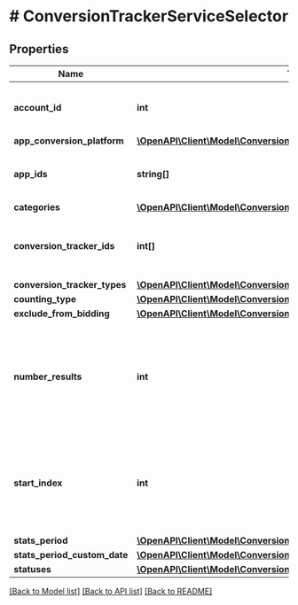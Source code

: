 # # ConversionTrackerServiceSelector

## Properties

Name | Type | Description | Notes
------------ | ------------- | ------------- | -------------
**account_id** | **int** | &lt;div lang&#x3D;\&quot;ja\&quot;&gt;アカウントID。&lt;/div&gt; &lt;div lang&#x3D;\&quot;en\&quot;&gt;Account ID.&lt;/div&gt; |
**app_conversion_platform** | [**\OpenAPI\Client\Model\ConversionTrackerServiceAppConversionPlatform**](ConversionTrackerServiceAppConversionPlatform.md) |  | [optional]
**app_ids** | **string[]** | &lt;div lang&#x3D;\&quot;ja\&quot;&gt;アプリID。&lt;/div&gt; &lt;div lang&#x3D;\&quot;en\&quot;&gt;App ID.&lt;/div&gt; | [optional]
**categories** | [**\OpenAPI\Client\Model\ConversionTrackerServiceCategory[]**](ConversionTrackerServiceCategory.md) |  | [optional]
**conversion_tracker_ids** | **int[]** | &lt;div lang&#x3D;\&quot;ja\&quot;&gt;コンバージョントラッカーのID。&lt;/div&gt; &lt;div lang&#x3D;\&quot;en\&quot;&gt;Conversion Tracker ID.&lt;/div&gt; | [optional]
**conversion_tracker_types** | [**\OpenAPI\Client\Model\ConversionTrackerServiceType[]**](ConversionTrackerServiceType.md) |  | [optional]
**counting_type** | [**\OpenAPI\Client\Model\ConversionTrackerServiceCountingType**](ConversionTrackerServiceCountingType.md) |  | [optional]
**exclude_from_bidding** | [**\OpenAPI\Client\Model\ConversionTrackerServiceExcludeFromBidding**](ConversionTrackerServiceExcludeFromBidding.md) |  | [optional]
**number_results** | **int** | &lt;div lang&#x3D;\&quot;ja\&quot;&gt;ページの最大件数です。このフィールドは、1以上を指定する必要があります。&lt;/div&gt; &lt;div lang&#x3D;\&quot;en\&quot;&gt;Maximum number of results to return in this page. This field must be greater than or equal to 1. Also see Entity Limits per operation.&lt;/div&gt; | [optional] [default to 500]
**start_index** | **int** | &lt;div lang&#x3D;\&quot;ja\&quot;&gt;ページの先頭のインデックスです。このフィールドは、1以上を指定する必要があります。&lt;/div&gt; &lt;div lang&#x3D;\&quot;en\&quot;&gt;Index of the first result to return in this page. This field must be greater than or equal to 1.&lt;/div&gt; | [optional] [default to 1]
**stats_period** | [**\OpenAPI\Client\Model\ConversionTrackerServiceStatsPeriod**](ConversionTrackerServiceStatsPeriod.md) |  | [optional]
**stats_period_custom_date** | [**\OpenAPI\Client\Model\ConversionTrackerServiceStatsPeriodCustomDate**](ConversionTrackerServiceStatsPeriodCustomDate.md) |  | [optional]
**statuses** | [**\OpenAPI\Client\Model\ConversionTrackerServiceStatus[]**](ConversionTrackerServiceStatus.md) |  | [optional]

[[Back to Model list]](../../README.md#models) [[Back to API list]](../../README.md#endpoints) [[Back to README]](../../README.md)
